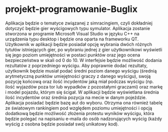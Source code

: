 # projekt-programowanie-Buglix   
Aplikacja będzie o tematyce związanej z simracingiem, czyli dokładniej dotyczyć będzie gier wyścigowych typu symulator. Aplikacja zostanie stworzona w programie Microsoft Visual Studio w języku C++ na urządzenia typu desktop i będzie ona oparta na frameworku QT.   
Użytkownik w aplikacji będzie posiadał opcję wybrania dwóch różnych tytułów istniejących gier, po wybraniu jednej z gier użytkownikowi wyświetli się jego poziom umiejętności w postaci punktów oraz jego ocena bezpieczeństwa w skali od 0 do 10. 
W interfejsie będzie możliwość dodania rezultatów z poprzedniego wyścigu. Aby poprawnie dodać rezultaty, użytkownik będzie musiał podać średni poziom danego wyścigu (średnią arytmetyczną punktów umiejętności graczy z danego wyścigu), swoją pozycję końcową oraz ilość incydentów jaką miał podczas wyścigu (np. ilość wyjazdów poza tor lub wypadków z pozostałymi graczami) oraz markę i model pojazdu, którym się ścigał.
W aplikacji będzie wyświetlana średnia ilość incydentów oraz średnia pozycja na mecie w danym pojeździe. Aplikacja posiadać będzie bazę aut do wyboru.
Otrzyma ona również tabelę ze światowym rankingiem pod względem poziomu umiejętności i opcją dodatkową będzie możliwość złożenia protestu wyników wyścigu, która będzie polegać na napisaniu e-maila do osób  nadzorujących wyścig (każdy wyścig z osobna będzie posiadał swój unikatowy kod). 
